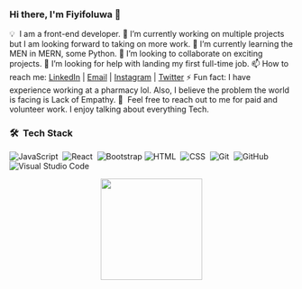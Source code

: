 ### Hi there, I'm Fiyifoluwa 👋

💡 &nbsp;I am a front-end developer.
🔭 I’m currently working on multiple projects but I am looking forward to taking on more work.
🌱 I’m currently learning the MEN in MERN, some Python.
👯 I’m looking to collaborate on exciting projects.
🤔 I’m looking for help with landing my first full-time job.
📫 How to reach me: <a href="https://linkedin.com/in/FiyiDimeji">LinkedIn</a> | <a href="mailto:fiyifoluwa@outlook.com">Email</a> | <a href="https://instagram.com/fiyifoluwa">Instagram</a> |  <a href="https://twitter.com/fiyi_oladimeji">Twitter</a>
⚡ Fun fact: I have experience working at a pharmacy lol. Also, I believe the problem the world is facing is Lack of Empathy.
💬 &nbsp;Feel free to reach out to me for paid and volunteer work. I enjoy talking about everything Tech.

### 🛠 &nbsp;Tech Stack

![JavaScript](https://img.shields.io/badge/-JavaScript-05122A?style=flat&logo=javascript)&nbsp;
![React](https://img.shields.io/badge/-React-05122A?style=flat&logo=react)&nbsp;
![Bootstrap](https://img.shields.io/badge/-Bootstrap-05122A?style=flat&logo=bootstrap&logoColor=563D7C)
![HTML](https://img.shields.io/badge/-HTML-05122A?style=flat&logo=HTML5)&nbsp;
![CSS](https://img.shields.io/badge/-CSS-05122A?style=flat&logo=CSS3&logoColor=1572B6)&nbsp;
![Git](https://img.shields.io/badge/-Git-05122A?style=flat&logo=git)&nbsp;
![GitHub](https://img.shields.io/badge/-GitHub-05122A?style=flat&logo=github)&nbsp;
![Visual Studio Code](https://img.shields.io/badge/-Visual%20Studio%20Code-05122A?style=flat&logo=visual-studio-code&logoColor=007ACC)&nbsp;

<p align="center">
<img height="180em" src="https://github-readme-stats-eight-theta.vercel.app/api/top-langs/?username=Fiyifoluwa&layout=compact&langs_count=8&theme=algolia"/>
</a>
</p>
